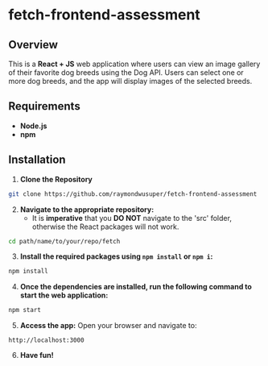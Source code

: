 # fetch-frontend-assessment
## Overview
This is a **React + JS** web application where users can view an image gallery of their favorite dog breeds using the Dog API. Users can select one or more dog breeds, and the app will display images of the selected breeds.

## Requirements
- **Node.js**
- **npm**

## Installation
1. **Clone the Repository**
```bash
git clone https://github.com/raymondwusuper/fetch-frontend-assessment
```
2. **Navigate to the appropriate repository:**
   - It is **imperative** that you **DO NOT** navigate to the 'src' folder, otherwise the React packages will not work.
```bash
cd path/name/to/your/repo/fetch
```
3. **Install the required packages using `npm install` or `npm i`:**
```bash
npm install
```
4. **Once the dependencies are installed, run the following command to start the web application:**
```bash
npm start
```
5. **Access the app:** Open your browser and navigate to:
```
http://localhost:3000
```
6. **Have fun!**
